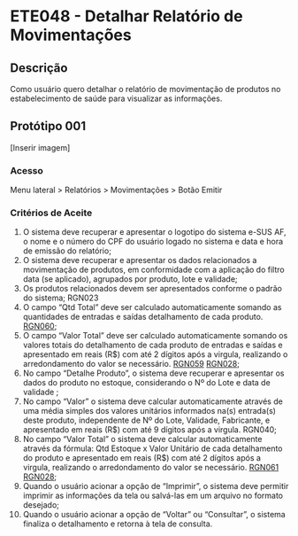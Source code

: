 # ETE048 - Detalhar Relatório de Movimentações <!-- Estou criando do zero este .md de acordo com o docx. -->

## Descrição
Como usuário quero detalhar o relatório de movimentação de produtos no estabelecimento de saúde para visualizar as informações. 

## Protótipo 001 

[Inserir imagem]

### Acesso 
Menu lateral > Relatórios > Movimentações > Botão Emitir 

### Critérios de Aceite 

1. O sistema deve recuperar e apresentar o logotipo do sistema e-SUS AF, o nome e o número do CPF do usuário logado no sistema e data e hora de emissão do relatório;  
2. O sistema deve recuperar e apresentar os dados relacionados a movimentação de produtos, em conformidade com a aplicação do filtro data (se aplicado), agrupados por produto, lote e validade;  
3. Os produtos relacionados devem ser apresentados conforme o padrão do sistema; RGN023  
4. O campo “Qtd Total” deve ser calculado automaticamente somando as quantidades de entradas e saídas detalhamento de cada produto. [RGN060](DocumentoDeRegrasv2.md#rgn060); 
5. O campo “Valor Total” deve ser calculado automaticamente somando os valores totais do detalhamento de cada produto de entradas e saídas e apresentado em reais (R$) com até 2 dígitos após a virgula, realizando o arredondamento do valor se necessário. [RGN059](DocumentoDeRegrasv2.md#rgn059) [RGN028](DocumentoDeRegrasv2.md#rgn028);
6. No campo “Detalhe Produto”, o sistema deve recuperar e apresentar os dados do produto no estoque, considerando o Nº do Lote e data de validade ;
7. No campo “Valor” o sistema deve calcular automaticamente através de uma média simples dos valores unitários informados na(s) entrada(s) deste produto, independente de Nº do Lote, Validade, Fabricante, e apresentado em reais (R$) com até 9 dígitos após a virgula. RGN040;  
8. No campo “Valor Total” o sistema deve calcular automaticamente através da fórmula: Qtd Estoque x Valor Unitário de cada detalhamento do produto e apresentado em reais (R$) com até 2 dígitos após a virgula, realizando o arredondamento do valor se necessário. [RGN061](DocumentoDeRegrasv2.md#rgn061) [RGN028](DocumentoDeRegrasv2.md#rgn028);  
9. Quando o usuário acionar a opção de “Imprimir”, o sistema deve permitir imprimir as informações da tela ou salvá-las em um arquivo no formato desejado;  
10. Quando o usuário acionar a opção de “Voltar” ou “Consultar”, o sistema finaliza o detalhamento e retorna à tela de consulta.   
